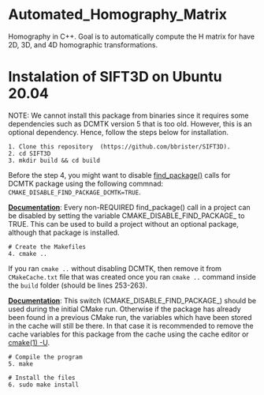 # Automated_Homography_Matrix
Homography in C++. Goal is to automatically compute the H matrix for have 2D, 3D, and 4D homographic transformations. 

# Instalation of SIFT3D on Ubuntu 20.04

NOTE: We cannot install this package from binaries since it requires some dependencies such as DCMTK version 5 that is too old. However, this is an optional dependency. Hence, follow the steps below for installation.

	1. Clone this repository  (https://github.com/bbrister/SIFT3D).
	2. cd SIFT3D
	3. mkdir build && cd build

Before the step 4, you might want to disable [find_package()](https://cmake.org/cmake/help/v3.5/command/find_package.html#command:find_package) calls for DCMTK package using the following commnad: `CMAKE_DISABLE_FIND_PACKAGE_DCMTK=TRUE`. 

**[Documentation](https://cmake.org/cmake/help/v3.5/variable/CMAKE_DISABLE_FIND_PACKAGE_PackageName.html#variable:CMAKE_DISABLE_FIND_PACKAGE_%3CPackageName%3E)**: Every non-REQUIRED find_package() call in a project can be disabled by setting the variable CMAKE_DISABLE_FIND_PACKAGE_<PackageName> to TRUE. This can be used to build a project without an optional package, although that package is installed.
	
	# Create the Makefiles
	4. cmake .. 
	
If you ran `cmake ..` without disabling DCMTK, then remove it from `CMakeCache.txt` file that was created once you ran `cmake ..` command inside the `build` folder (should be lines 253-263).

**[Documentation](https://cmake.org/cmake/help/v3.5/variable/CMAKE_DISABLE_FIND_PACKAGE_PackageName.html#variable:CMAKE_DISABLE_FIND_PACKAGE_%3CPackageName%3E)**: This switch (CMAKE_DISABLE_FIND_PACKAGE_<PackageName>) should be used during the initial CMake run. Otherwise if the package has already been found in a previous CMake run, the variables which have been stored in the cache will still be there. In that case it is recommended to remove the cache variables for this package from the cache using the cache editor or [cmake(1) -U](https://cmake.org/cmake/help/v3.5/manual/cmake.1.html#manual:cmake(1)).


	# Compile the program
	5. make
	
	# Install the files
	6. sudo make install
		


